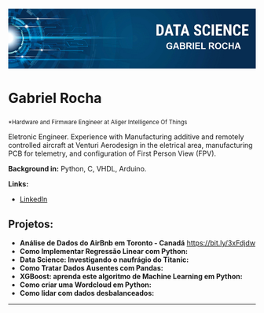<p align="center">
  <img src="my_banner.jpg" >
</p>

# Gabriel Rocha
<sub>*Hardware and Firmware Engineer at Aliger Intelligence Of Things</sub>

Eletronic Engineer.
Experience with Manufacturing additive and remotely controlled aircraft at Venturi Aerodesign in the eletrical area, manufacturing PCB for telemetry, and configuration of First Person View (FPV).

**Background in:** Python, C, VHDL, Arduino.

**Links:**
* [LinkedIn](https://www.linkedin.com/in/gabriel-rocha-b77ab316b/)


## Projetos:

* **Análise de Dados do AirBnb em Toronto - Canadá** https://bit.ly/3xFdjdw
* **Como Implementar Regressão Linear com Python:** 
* **Data Science: Investigando o naufrágio do Titanic:** 
* **Como Tratar Dados Ausentes com Pandas:** 
* **XGBoost: aprenda este algoritmo de Machine Learning em Python:** 
* **Como criar uma Wordcloud em Python:** 
* **Como lidar com dados desbalanceados:** 

---


